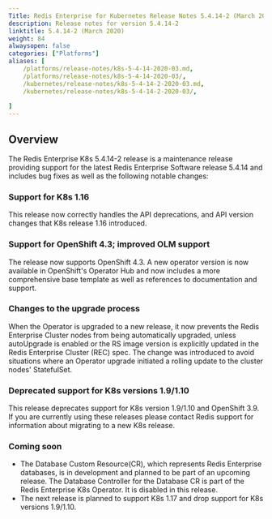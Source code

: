 ```yaml
---
Title: Redis Enterprise for Kubernetes Release Notes 5.4.14-2 (March 2020)
description: Release notes for version 5.4.14-2
linktitle: 5.4.14-2 (March 2020)
weight: 84
alwaysopen: false
categories: ["Platforms"]
aliases: [
    /platforms/release-notes/k8s-5-4-14-2020-03.md,
    /platforms/release-notes/k8s-5-4-14-2020-03/,
    /kubernetes/release-notes/k8s-5-4-14-2-2020-03.md,
    /kubernetes/release-notes/k8s-5-4-14-2-2020-03/,
    
]
---
```

## Overview

The Redis Enterprise K8s 5.4.14-2 release is a maintenance release providing support for the latest Redis Enterprise Software release 5.4.14 and includes bug fixes as well as the following notable changes:

### Support for K8s 1.16

This release now correctly handles the API deprecations, and API version changes that K8s release 1.16 introduced.

### Support for OpenShift 4.3; improved OLM support

The release now supports OpenShift 4.3. A new operator version is now available in OpenShift's Operator Hub and now includes a more comprehensive base template as well as references to documentation and support.

### Changes to the upgrade process

When the Operator is upgraded to a new release, it now prevents the Redis Enterprise Cluster nodes from being automatically upgraded, unless autoUpgrade is enabled or the RS image version is explicitly updated in the Redis Enterprise Cluster (REC) spec. The change was introduced to avoid situations where an Operator upgrade initiated a rolling update to the cluster nodes' StatefulSet.

### Deprecated support for K8s versions 1.9/1.10

This release deprecates support for K8s version 1.9/1.10 and OpenShift 3.9. If you are currently using these releases please contact Redis support for information about migrating to a new K8s release.

### Coming soon

- The Database Custom Resource(CR), which represents Redis Enterprise databases, is in development and planned to be part of an upcoming release. The Database Controller for the Database CR is part of the Redis Enterprise K8s Operator. It is disabled in this release.
- The next release is planned to support K8s 1.17 and drop support for K8s versions 1.9/1.10.
